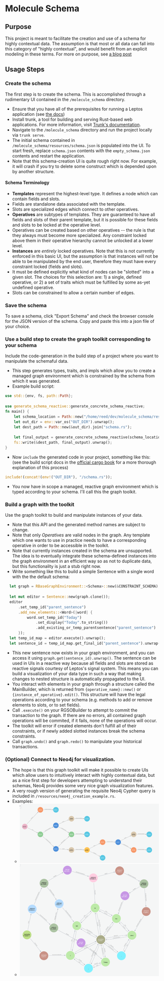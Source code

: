 # Molecule Schema
## Purpose
This project is meant to facilitate the creation and use of a schema for highly contextual data. The assumption is that most or all data can fall into this category of "highly contextual", and would benefit from an explicit modeling in these terms.
For more on purpose, see [a blog post](https://blog.equalityofthought.org/posts/2023-12-06-Starting-A-Devlog)

## Usage Steps
### Create the schema
The first step is to create the schema. This is accomplished through a rudimentary UI contained in the `/molecule_schema` directory.
  - Ensure that you have all of the prerequisites for running a Leptos application (see [the docs](https://book.leptos.dev/getting_started/index.html#hello-world-getting-set-up-for-leptos-csr-development))
  - Install trunk, a tool for building and serving Rust-based web applications. For more information, visit [Trunk's documentation](https://trunkrs.dev/).
  - Navigate to the `/molecule_schema` directory and run the project locally via `trunk serve`.
  - The initial schema contained in `/molecule_schema/resources/schema.json` is populated into the UI. To start fresh, replace `schema.json` contents with the `empty_schema.json` contents and restart the application.
  - Note that this schema-creation UI is quite rough right now. For example, it will crash if you try to delete some construct which is depended upon by another structure.
#### Schema Terminology
  - **Templates** represent the highest-level type. It defines a node which can contain fields and slots.
  - Fields are standalone data associated with the template.
  - Slots are specialized edges which connect to other operatives.
  - **Operatives** are subtypes of templates. They are guaranteed to have all fields and slots of their parent template, but it is possible for these fields and slots to be locked at the operative level.
  - Operatives can be created based on other operatives -- the rule is that they always must become more specialized. Any constraint locked above them in their operative hierarchy cannot be unlocked at a lower level.
  - **Instances** are *entirely* locked operatives. Note that this is not currently enforced in this basic UI, but the assumption is that instances will not be able to be manipulated by the end user, therefore they must have every constraint locked (fields and slots).
  - It must be defined explicitly what kind of nodes can be "slotted" into a given slot. The choices for this selection are: 1) a single, defined operative, or 2) a set of traits which must be fulfilled by some as-yet undefined operative.
  - Slots can be constrained to allow a certain number of edges.

### Save the schema
To save a schema, click "Export Schema" and check the browser console for the JSON version of the schema. Copy and paste this into a json file of your choice.

### Use a build step to create the graph toolkit corresponding to your schema
Include the code-generation in the build step of a project where you want to manipulate the schemaful data.
  - This step generates types, traits, and impls which allow you to create a managed graph environment which is constrained by the schema from which it was generated.
  - Example build script:
  ```Rust
  use std::{env, fs, path::Path};

  use generate_schema_reactive::generate_concrete_schema_reactive;
  fn main() {
      let schema_location = Path::new("/home/reed/dev/molecule_schema/resources/schema.json");
      let out_dir = env::var_os("OUT_DIR").unwrap();
      let dest_path = Path::new(&out_dir).join("schema.rs");

      let final_output = generate_concrete_schema_reactive(schema_location);
      fs::write(&dest_path, final_output).unwrap();
  }
  ```
  - Now `include` the generated code in your project, something like this: (see the build script docs in the [official cargo book](https://doc.rust-lang.org/cargo/reference/build-script-examples.html#code-generation) for a more thorough explanation of this process)
  ```Rust
  include!(concat!(env!("OUT_DIR"), "/schema.rs"));
  ```
  - You now have in scope a managed, reactive graph environment which is typed according to your schema. I'll call this the graph toolkit.

### Build a graph with the toolkit
Use the graph toolkit to build and manipulate instances of your data.
  - Note that this API and the generated method names are subject to change.
  - Note that only *Operatives* are valid nodes in the graph. Any template which one wants to use in practice needs to have a corresponding operative in order to be accessible in the toolkit.
  - Note that currently instances created in the schema are unsupported. The idea is to eventually integrate these schema-defined instances into the graph environment in an efficient way so as not to duplicate data, but this functionality is just a stub right now.
  - Write something like this to build a simple Sentence with a single word with the the default schema:
  ```Rust
    let graph = RBaseGraphEnvironment::<Schema>::new(&CONSTRAINT_SCHEMA);

    let mut editor = Sentence::new(graph.clone());
    editor
        .set_temp_id("parent_sentence")
        .add_new_elements::<Word>(|word| {
            word.set_temp_id("Today")
                .set_display("Today".to_string())
                .add_existing_or_temp_parentsentence("parent_sentence")
        });
    let temp_id_map = editor.execute().unwrap();
    let sentence_id = temp_id_map.get_final_id("parent_sentence").unwrap();

  ```
  - This new sentence now exists in your graph environment, and you can access it using `graph.get(sentence_id).unwrap()`. The sentence can be used in UIs in a reactive way because all fields and slots are stored as reactive signals courtesy of Leptos's signal system. This means you can build a visualization of your data type in such a way that making changes to nested structure is automatically propagated to the UI.
  - You interact with elements in your graph through a structure called the MainBuilder, which is returned from `{operative_name}::new()` or `{instance_of_operative}.edit()`. This structure will have the legal operations according to your schema (e.g. methods to add or remove elements to slots, or to set fields).
  - Call `.execute()` on your RGSOBuilder to attempt to commit the transaction to the graph. If there are no errors, all contained graph operations will be commited, if it fails, none of the operations will occur.
  - The toolkit will error if created elements don't fulfill all of their constraints, or if newly added slotted instances break the schema constraints.
  - Call `graph.undo()` and `graph.redo()` to manipulate your historical transactions.
### (Optional) Connect to Neo4j for visualization.
  - The hope is that this graph toolkit will make it possible to create UIs which allow users to intuitively interact with highly contextual data, but as a nice first step for developers attempting to understand their schemas, Neo4j provides some very nice graph visualization features.
  - A very rough version of generating the requisite Neo4j Cypher query is included in `/resources/neo4j_creation_example.rs`.
  - Examples:
    - ![With sentence structure shown](/resources/semantic_structure.png)
    - ![Without sentence structure shown](/resources/all_structure.png)
